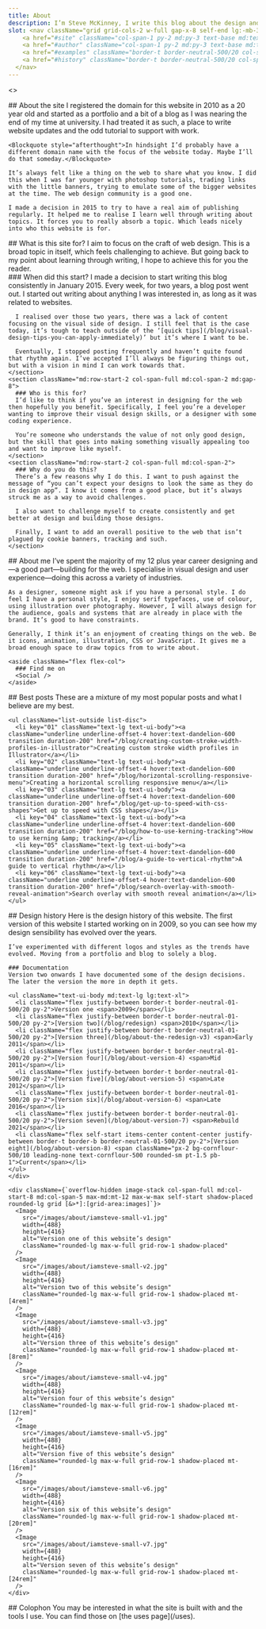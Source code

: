 ```yaml
---
title: About
description: I’m Steve McKinney, I write this blog about the design and build of websites. I aim to explore the craft behind web design.
slot: <nav className="grid grid-cols-2 w-full gap-x-8 self-end lg:-mb-3">
    <a href="#site" className="col-span-1 py-2 md:py-3 text-base md:text-lg lg:text-xl text-fern-1100 hover:text-dandelion-600 transition-all duration-200 ease-linear font-ui lowercase leading-none flex gap-2 items-center text-current">Site</a>
    <a href="#author" className="col-span-1 py-2 md:py-3 text-base md:text-lg lg:text-xl text-fern-1100 hover:text-dandelion-600 transition-all duration-200 ease-linear font-ui lowercase leading-none flex gap-2 items-center text-current">Author</a>
    <a href="#examples" className="border-t border-neutral-500/20 col-span-1 py-2 md:py-3 text-base md:text-lg lg:text-xl text-fern-1100 hover:text-dandelion-600 transition-all duration-200 ease-linear font-ui lowercase leading-none flex gap-2 items-center text-current">Best posts</a>
    <a href="#history" className="border-t border-neutral-500/20 col-span-1 py-2 md:py-3 text-base md:text-lg lg:text-xl text-fern-1100 hover:text-dandelion-600 transition-all duration-200 ease-linear font-ui lowercase leading-none flex gap-2 items-center text-current">Design history</a>
  </nav>
---
```


<>
  <article id="site" className="col-content max-w-[592px] flex flex-col md:gap-4">
    ## About the site
    I registered the domain for this website in 2010 as a 20 year old and started as a portfolio and a bit of a blog as I was nearing the end of my time at university. I had treated it as such, a place to write website updates and the odd tutorial to support with work.

    <Blockquote style="afterthought">In hindsight I’d probably have a different domain name with the focus of the website today. Maybe I’ll do that someday.</Blockquote>

    It’s always felt like a thing on the web to share what you know. I did this when I was far younger with photoshop tutorials, trading links with the little banners, trying to emulate some of the bigger websites at the time. The web design community is a good one.

    I made a decision in 2015 to try to have a real aim of publishing regularly. It helped me to realise I learn well through writing about topics. It forces you to really absorb a topic. Which leads nicely into who this website is for.
  </article>

  <article className="col-content grid grid-cols-6 md:gap-8">
    <section className="col-span-full md:col-span-3 flex flex-col md:gap-4">
    ## What is this site for?
    I aim to focus on the craft of web design. This is a broad topic in itself, which feels challenging to achieve. But going back to my point about learning through writing, I hope to achieve this for you the reader.
    </section>
    <section className="md:row-start-2 col-span-full md:col-span-2 md:gap-8">
      ### When did this start?
      I made a decision to start writing this blog consistently in January 2015. Every week, for two years, a blog post went out. I started out writing about anything I was interested in, as long as it was related to websites.

      I realised over those two years, there was a lack of content focusing on the visual side of design. I still feel that is the case today, it’s tough to teach outside of the ‘[quick tips](/blog/visual-design-tips-you-can-apply-immediately)’ but it’s where I want to be.

      Eventually, I stopped posting frequently and haven’t quite found that rhythm again. I’ve accepted I’ll always be figuring things out, but with a vision in mind I can work towards that.
    </section>
    <section className="md:row-start-2 col-span-full md:col-span-2 md:gap-8">
      ### Who is this for?
      I’d like to think if you’ve an interest in designing for the web then hopefully you benefit. Specifically, I feel you’re a developer wanting to improve their visual design skills, or a designer with some coding experience.

      You’re someone who understands the value of not only good design, but the skill that goes into making something visually appealing too and want to improve like myself.
    </section>
    <section className="md:row-start-2 col-span-full md:col-span-2">
      ### Why do you do this?
      There’s a few reasons why I do this. I want to push against the message of “you can’t expect your designs to look the same as they do in design app”. I know it comes from a good place, but it’s always struck me as a way to avoid challenges.

      I also want to challenge myself to create consistently and get better at design and building those designs.

      Finally, I want to add an overall positive to the web that isn’t plagued by cookie banners, tracking and such.
    </section>
  </article>

  <article id="author" className="col-content max-w-[592px] flex flex-col md:gap-4">
    ## About me
    I’ve spent the majority of my 12 plus year career designing and—a good part—building for the web. I specialise in visual design and user experience—doing this across a variety of industries.

    As a designer, someone might ask if you have a personal style. I do feel I have a personal style, I enjoy serif typefaces, use of colour, using illustration over photography. However, I will always design for the audience, goals and systems that are already in place with the brand. It’s good to have constraints.

    Generally, I think it’s an enjoyment of creating things on the web. Be it icons, animation, illustration, CSS or JavaScript. It gives me a broad enough space to draw topics from to write about.

    <aside className="flex flex-col">
      ### Find me on
      <Social />
    </aside>
  </article>

  <article id="examples" className="col-content max-w-[592px]">
    ## Best posts
    These are a mixture of my most popular posts and what I believe are my best.

    <ul className="list-outside list-disc">
      <li key="01" className="text-lg text-ui-body"><a className="underline underline-offset-4 hover:text-dandelion-600 transition duration-200" href="/blog/creating-custom-stroke-width-profiles-in-illustrator">Creating custom stroke width profiles in Illustrator</a></li>
      <li key="02" className="text-lg text-ui-body"><a className="underline underline-offset-4 hover:text-dandelion-600 transition duration-200" href="/blog/horizontal-scrolling-responsive-menu">Creating a horizontal scrolling responsive menu</a></li>
      <li key="03" className="text-lg text-ui-body"><a className="underline underline-offset-4 hover:text-dandelion-600 transition duration-200" href="/blog/get-up-to-speed-with-css-shapes">Get up to speed with CSS shapes</a></li>
      <li key="04" className="text-lg text-ui-body"><a className="underline underline-offset-4 hover:text-dandelion-600 transition duration-200" href="/blog/how-to-use-kerning-tracking">How to use kerning &amp; tracking</a></li>
      <li key="05" className="text-lg text-ui-body"><a className="underline underline-offset-4 hover:text-dandelion-600 transition duration-200" href="/blog/a-guide-to-vertical-rhythm">A guide to vertical rhythm</a></li>
      <li key="06" className="text-lg text-ui-body"><a className="underline underline-offset-4 hover:text-dandelion-600 transition duration-200" href="/blog/search-overlay-with-smooth-reveal-animation">Search overlay with smooth reveal animation</a></li>
    </ul>
  </article>

  <article id="history" className="col-content grid grid-cols-subgrid">
    <div className="col-span-full md:col-span-6">
    ## Design history
    Here is the design history of this website. The first version of this website I started working on in 2009, so you can see how my design sensibility has evolved over the years.

    I’ve experimented with different logos and styles as the trends have evolved. Moving from a portfolio and blog to solely a blog.

    ### Documentation
    Version two onwards I have documented some of the design decisions. The later the version the more in depth it gets.

    <ul className="text-ui-body md:text-lg lg:text-xl">
      <li className="flex justify-between border-t border-neutral-01-500/20 py-2">Version one <span>2009</span></li>
      <li className="flex justify-between border-t border-neutral-01-500/20 py-2">[Version two](/blog/redesign) <span>2010</span></li>
      <li className="flex justify-between border-t border-neutral-01-500/20 py-2">[Version three](/blog/about-the-redesign-v3) <span>Early 2011</span></li>
      <li className="flex justify-between border-t border-neutral-01-500/20 py-2">[Version four](/blog/about-version-4) <span>Mid 2011</span></li>
      <li className="flex justify-between border-t border-neutral-01-500/20 py-2">[Version five](/blog/about-version-5) <span>Late 2012</span></li>
      <li className="flex justify-between border-t border-neutral-01-500/20 py-2">[Version six](/blog/about-version-6) <span>Late 2016</span></li>
      <li className="flex justify-between border-t border-neutral-01-500/20 py-2">[Version seven](/blog/about-version-7) <span>Rebuild 2021</span></li>
      <li className="flex self-start items-center content-center justify-between border-t border-b border-neutral-01-500/20 py-2">[Version eight](/blog/about-version-8) <span className="px-2 bg-cornflour-500/10 leading-none text-cornflour-500 rounded-sm pt-1.5 pb-1">Current</span></li>
    </ul>
    </div>

    <div className={`overflow-hidden image-stack col-span-full md:col-start-8 md:col-span-5 max-md:mt-12 max-w-max self-start shadow-placed rounded-lg grid [&>*]:[grid-area:images]`}>
      <Image
        src="/images/about/iamsteve-small-v1.jpg"
        width={488}
        height={416}
        alt="Version one of this website’s design"
        className="rounded-lg max-w-full grid-row-1 shadow-placed"
      />
      <Image
        src="/images/about/iamsteve-small-v2.jpg"
        width={488}
        height={416}
        alt="Version two of this website’s design"
        className="rounded-lg max-w-full grid-row-1 shadow-placed mt-[4rem]"
      />
      <Image
        src="/images/about/iamsteve-small-v3.jpg"
        width={488}
        height={416}
        alt="Version three of this website’s design"
        className="rounded-lg max-w-full grid-row-1 shadow-placed mt-[8rem]"
      />
      <Image
        src="/images/about/iamsteve-small-v4.jpg"
        width={488}
        height={416}
        alt="Version four of this website’s design"
        className="rounded-lg max-w-full grid-row-1 shadow-placed mt-[12rem]"
      />
      <Image
        src="/images/about/iamsteve-small-v5.jpg"
        width={488}
        height={416}
        alt="Version five of this website’s design"
        className="rounded-lg max-w-full grid-row-1 shadow-placed mt-[16rem]"
      />
      <Image
        src="/images/about/iamsteve-small-v6.jpg"
        width={488}
        height={416}
        alt="Version six of this website’s design"
        className="rounded-lg max-w-full grid-row-1 shadow-placed mt-[20rem]"
      />
      <Image
        src="/images/about/iamsteve-small-v7.jpg"
        width={488}
        height={416}
        alt="Version seven of this website’s design"
        className="rounded-lg max-w-full grid-row-1 shadow-placed mt-[24rem]"
      />
    </div>

  </article>

  <aside className="col-content max-w-[592px]">
    ## Colophon
    You may be interested in what the site is built with and the tools I use. You can find those on [the uses page](/uses).
  </aside>
</>
